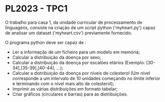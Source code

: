 # PL2023 - TPC1

O trabalho para casa 1, da unidade curricular de processamento de linguagens, consiste na criação de um script python ('myheart.py') capaz de analisar um dataset ('myheart.csv') previamente fornecido.

O programa python deve ser capaz de :

- Ler a informação de um ficheiro para um modelo em memória;
- Calcular a distribuição da doença por sexo;
- Calcular a distribuição da doença por escalões etários (Exemplo: [30-34],[35-39],[40-44], ...);
- Calcular a distribuição da doença por níveis de colesterol (Um nível corresponde a um intervalo de 10 unidades começando no limite inferior e terminando com o nível mais alto de colesterol);
- Imprimir as várias distribuições em formato tabelar;
- Criar gráficos (circulares e barras) para as distribuições. 